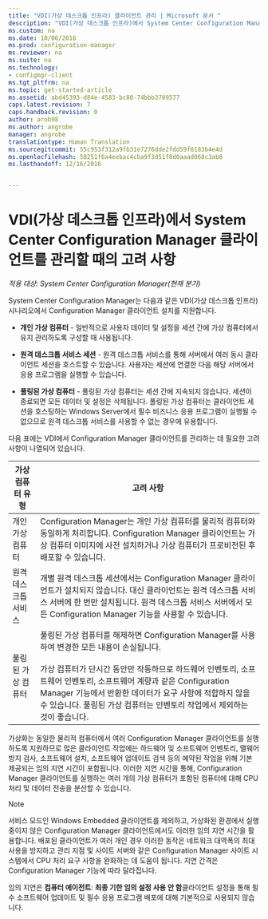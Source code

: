 ```yaml
---
title: "VDI(가상 데스크톱 인프라) 클라이언트 관리 | Microsoft 문서 "
description: "VDI(가상 데스크톱 인프라)에서 System Center Configuration Manager 클라이언트를 관리합니다."
ms.custom: na
ms.date: 10/06/2016
ms.prod: configuration-manager
ms.reviewer: na
ms.suite: na
ms.technology:
- configmgr-client
ms.tgt_pltfrm: na
ms.topic: get-started-article
ms.assetid: abd45393-d84e-4583-bc80-74bbb3709577
caps.latest.revision: 7
caps.handback.revision: 0
author: arob98
ms.author: angrobe
manager: angrobe
translationtype: Human Translation
ms.sourcegitcommit: 55c953f312a9fb31e7276dde2fdd59f8183b4e4d
ms.openlocfilehash: 58251f6a4eebac4cba9f3d51f8d0aaad068c3ab8
ms.lasthandoff: 12/16/2016


---
```

# <a name="considerations-for-managing-system-center-configuration-manager-clients--in-a-virtual-desktop-infrastructure-vdi"></a>VDI(가상 데스크톱 인프라)에서 System Center Configuration Manager 클라이언트를 관리할 때의 고려 사항

*적용 대상: System Center Configuration Manager(현재 분기)*

System Center Configuration Manager는 다음과 같은 VDI(가상 데스크톱 인프라) 시나리오에서 Configuration Manager 클라이언트 설치를 지원합니다.  

-   **개인 가상 컴퓨터** - 일반적으로 사용자 데이터 및 설정을 세션 간에 가상 컴퓨터에서 유지 관리하도록 구성할 때 사용됩니다.  

-   **원격 데스크톱 서비스 세션** - 원격 데스크톱 서비스를 통해 서버에서 여러 동시 클라이언트 세션을 호스트할 수 있습니다. 사용자는 세션에 연결한 다음 해당 서버에서 응용 프로그램을 실행할 수 있습니다.  

-   **풀링된 가상 컴퓨터** - 풀링된 가상 컴퓨터는 세션 간에 지속되지 않습니다. 세션이 종료되면 모든 데이터 및 설정은 삭제됩니다. 풀링된 가상 컴퓨터는 클라이언트 세션을 호스팅하는 Windows Server에서 필수 비즈니스 응용 프로그램이 실행될 수 없으므로 원격 데스크톱 서비스를 사용할 수 없는 경우에 유용합니다.  

 다음 표에는 VDI에서 Configuration Manager 클라이언트를 관리하는 데 필요한 고려 사항이 나열되어 있습니다.  

|가상 컴퓨터 유형|고려 사항|  
|--------------------------|--------------------|  
|개인 가상 컴퓨터|Configuration Manager는 개인 가상 컴퓨터를 물리적 컴퓨터와 동일하게 처리합니다. Configuration Manager 클라이언트는 가상 컴퓨터 이미지에 사전 설치하거나 가상 컴퓨터가 프로비전된 후 배포할 수 있습니다.|  
|원격 데스크톱 서비스|개별 원격 데스크톱 세션에서는 Configuration Manager 클라이언트가 설치되지 않습니다. 대신 클라이언트는 원격 데스크톱 서비스 서버에 한 번만 설치됩니다. 원격 데스크톱 서비스 서버에서 모든 Configuration Manager 기능을 사용할 수 있습니다.|  
|풀링된 가상 컴퓨터|풀링된 가상 컴퓨터를 해제하면 Configuration Manager를 사용하여 변경한 모든 내용이 손실됩니다.<br /><br /> 가상 컴퓨터가 단시간 동안만 작동하므로 하드웨어 인벤토리, 소프트웨어 인벤토리, 소프트웨어 계량과 같은 Configuration Manager 기능에서 반환한 데이터가 요구 사항에 적합하지 않을 수 있습니다. 풀링된 가상 컴퓨터는 인벤토리 작업에서 제외하는 것이 좋습니다.|  

 가상화는 동일한 물리적 컴퓨터에서 여러 Configuration Manager 클라이언트를 실행하도록 지원하므로 많은 클라이언트 작업에는 하드웨어 및 소프트웨어 인벤토리, 맬웨어 방지 검사, 소프트웨어 설치, 소프트웨어 업데이트 검색 등의 예약된 작업을 위해 기본 제공되는 임의 지연 시간이 포함됩니다. 이러한 지연 시간을 통해, Configuration Manager 클라이언트를 실행하는 여러 개의 가상 컴퓨터가 포함된 컴퓨터에 대해 CPU 처리 및 데이터 전송을 분산할 수 있습니다.  

> [!NOTE]  
>  서비스 모드인 Windows Embedded 클라이언트를 제외하고, 가상화된 환경에서 실행 중이지 않은 Configuration Manager 클라이언트에서도 이러한 임의 지연 시간을 활용합니다. 배포된 클라이언트가 여러 개인 경우 이러한 동작은 네트워크 대역폭의 최대 사용을 방지하고 관리 지점 및 사이트 서버와 같은 Configuration Manager 사이트 시스템에서 CPU 처리 요구 사항을 완화하는 데 도움이 됩니다. 지연 간격은 Configuration Manager 기능에 따라 달라집니다.  
>   
>  임의 지연은 **컴퓨터 에이전트**: **최종 기한 임의 설정 사용 안 함**클라이언트 설정을 통해 필수 소프트웨어 업데이트 및 필수 응용 프로그램 배포에 대해 기본적으로 사용되지 않습니다.

